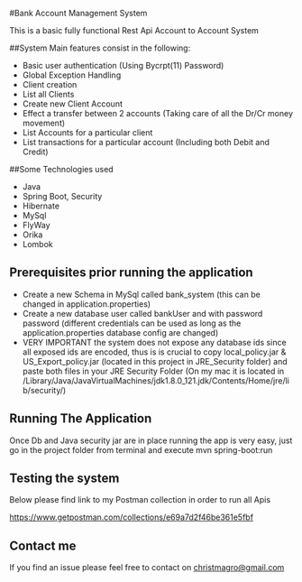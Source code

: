 #Bank Account Management System

This is a basic fully functional Rest Api Account to Account System
 
##System Main features consist in the following:

- Basic user authentication (Using Bycrpt(11) Password)
- Global Exception Handling
- Client creation 
- List all Clients
- Create new Client Account
- Effect a transfer between 2 accounts (Taking care of all the Dr/Cr money movement)
- List Accounts for a particular client
- List transactions for a particular account (Including both Debit and Credit) 

##Some Technologies used
- Java
- Spring Boot, Security
- Hibernate
- MySql
- FlyWay
- Orika
- Lombok


## Prerequisites prior running the application
- Create a new Schema in MySql called bank_system (this can be changed in application.properties)
- Create a new database user called bankUser and with password password (different credentials can be used as long as the application.properties database config are changed)
- VERY IMPORTANT the system does not expose any database ids since all exposed ids are encoded, thus is is crucial to copy local_policy.jar & US_Export_policy.jar (located in this project in JRE_Security folder) and paste both files in your JRE Security Folder (On my mac it is located in /Library/Java/JavaVirtualMachines/jdk1.8.0_121.jdk/Contents/Home/jre/lib/security/)


## Running The Application
Once Db and Java security jar are in place running the app is very easy, just go in the project folder from terminal and execute mvn spring-boot:run

## Testing the system
Below please find link to my Postman collection in order to run all Apis

https://www.getpostman.com/collections/e69a7d2f46be361e5fbf


## Contact me
If you find an issue please feel free to contact on christmagro@gmail.com